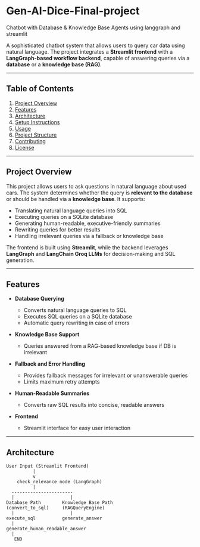 # Gen-AI-Dice-Final-project
Chatbot with Database &amp; Knowledge Base Agents using langgraph and streamlit

A sophisticated chatbot system that allows users to query car data using natural language. The project integrates a **Streamlit frontend** with a **LangGraph-based workflow backend**, capable of answering queries via a **database** or a **knowledge base (RAG)**.

---

## Table of Contents

1. [Project Overview](#project-overview)  
2. [Features](#features)  
3. [Architecture](#architecture)  
4. [Setup Instructions](#setup-instructions)  
5. [Usage](#usage)  
6. [Project Structure](#project-structure)  
7. [Contributing](#contributing)  
8. [License](#license)  

---

## Project Overview

This project allows users to ask questions in natural language about used cars. The system determines whether the query is **relevant to the database** or should be handled via a **knowledge base**. It supports:

- Translating natural language queries into SQL
- Executing queries on a SQLite database
- Generating human-readable, executive-friendly summaries
- Rewriting queries for better results
- Handling irrelevant queries via a fallback or knowledge base

The frontend is built using **Streamlit**, while the backend leverages **LangGraph** and **LangChain Groq LLMs** for decision-making and SQL generation.

---

## Features

- **Database Querying**
  - Converts natural language queries to SQL
  - Executes SQL queries on a SQLite database
  - Automatic query rewriting in case of errors

- **Knowledge Base Support**
  - Queries answered from a RAG-based knowledge base if DB is irrelevant

- **Fallback and Error Handling**
  - Provides fallback messages for irrelevant or unanswerable queries
  - Limits maximum retry attempts

- **Human-Readable Summaries**
  - Converts raw SQL results into concise, readable answers

- **Frontend**
  - Streamlit interface for easy user interaction

---

## Architecture

```text
User Input (Streamlit Frontend)
          |
          v
    check_relevance node (LangGraph)
          |
  -----------------------
  |                     |
Database Path        Knowledge Base Path
(convert_to_sql)     (RAGQueryEngine)
  |                     |
execute_sql          generate_answer
  |
generate_human_readable_answer
  |
   END
